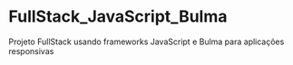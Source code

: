 # FullStack_JavaScript_Bulma
Projeto FullStack usando frameworks JavaScript e Bulma para aplicações responsivas

